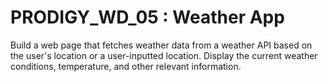 # PRODIGY_WD_05 : Weather App

Build a web page that fetches weather data from a weather API based on the user's location or a user-inputted location. Display the current weather conditions, temperature, and other relevant information.
